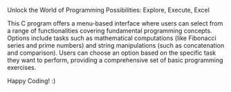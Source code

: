 Unlock the World of Programming Possibilities: Explore, Execute, Excel

This C program offers a menu-based interface where users can select from a range of functionalities covering fundamental programming concepts.
Options include tasks such as mathematical computations (like Fibonacci series and prime numbers) and string manipulations (such as concatenation and comparison).
Users can choose an option based on the specific task they want to perform, providing a comprehensive set of basic programming exercises.

Happy Coding! :)
